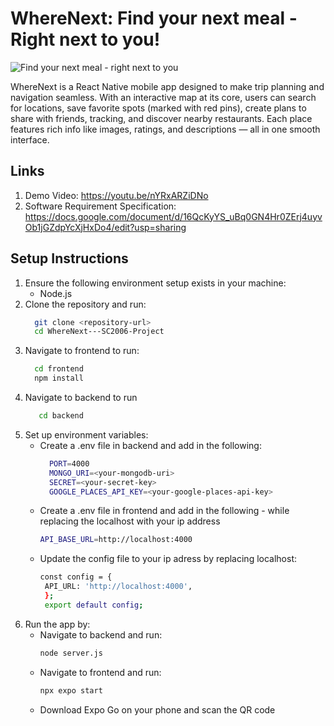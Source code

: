 # WhereNext: Find your next meal - Right next to you!
![Find your next meal - right next to you](https://github.com/user-attachments/assets/c7586fbf-a161-4a9f-9531-644dda973a43)

WhereNext is a React Native mobile app designed to make trip planning and navigation seamless. With an interactive map at its core, users can search for locations, save favorite spots (marked with red pins), create plans to share with friends, tracking, and discover nearby restaurants. Each place features rich info like images, ratings, and descriptions — all in one smooth interface.

## Links 
1. Demo Video: https://youtu.be/nYRxARZiDNo
2. Software Requirement Specification: https://docs.google.com/document/d/16QcKyYS_uBq0GN4Hr0ZErj4uyvOb1jGZdpYcXjHxDo4/edit?usp=sharing

## Setup Instructions
1. Ensure the following environment setup exists in your machine:
   - Node.js 
2. Clone the repository and run:
   ```bash
     git clone <repository-url>
     cd WhereNext---SC2006-Project
   ```
3. Navigate to frontend to run:
   ```bash
     cd frontend
     npm install
   ```
5. Navigate to backend to run
   ```bash
      cd backend
4. Set up environment variables:
     - Create a .env file in backend and add in the following:
       ```bash
         PORT=4000
         MONGO_URI=<your-mongodb-uri>
         SECRET=<your-secret-key>
         GOOGLE_PLACES_API_KEY=<your-google-places-api-key>
       ```
     - Create a .env file in frontend and add in the following - while replacing the localhost with your ip address
       ```bash
       API_BASE_URL=http://localhost:4000
       ```
    - Update the config file to your ip adress by replacing localhost:
      ```bash
      const config = {
       API_URL: 'http://localhost:4000',
       };
       export default config;
      ```
5. Run the app by:
   - Navigate to backend and run:
     ```bash
     node server.js
     ```
   - Navigate to frontend and run:
     ```bash
     npx expo start
     ```
   - Download Expo Go on your phone and scan the QR code

